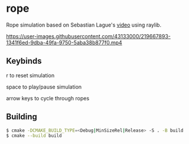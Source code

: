 # rope
Rope simulation based on Sebastian Lague's [video](https://youtu.be/PGk0rnyTa1U) using raylib.

https://user-images.githubusercontent.com/43133000/219667893-1341f6ed-9dba-49fa-9750-5aba38b877f0.mp4

## Keybinds
r to reset simulation

space to play/pause simulation

arrow keys to cycle through ropes

## Building
```bash
$ cmake -DCMAKE_BUILD_TYPE=<Debug|MinSizeRel|Release> -S . -B build
$ cmake --build build
```
